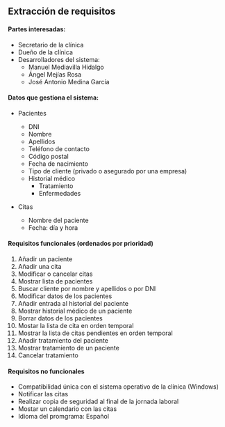 ## Extracción de requisitos

#### Partes interesadas:
* Secretario de la clínica
* Dueño de la clínica
* Desarrolladores del sistema:
  * Manuel Mediavilla Hidalgo
  * Ángel Mejías Rosa
  * José Antonio Medina García
#### Datos que gestiona el sistema:
* Pacientes
  * DNI
  * Nombre
  * Apellidos
  * Teléfono de contacto
  * Código postal
  * Fecha de nacimiento
  * Tipo de cliente (privado o asegurado por una empresa)
  * Historial médico
    * Tratamiento
    * Enfermedades

* Citas
  * Nombre del paciente
  * Fecha: día y hora


#### Requisitos funcionales (ordenados por prioridad)
1. Añadir un paciente
1. Añadir una cita
1. Modificar o cancelar citas
1. Mostrar lista de pacientes
1. Buscar cliente por nombre y apellidos o por DNI
1. Modificar datos de los pacientes
1. Añadir entrada al historial del paciente
1. Mostrar historial médico de un paciente
1. Borrar datos de los pacientes
1. Mostar la lista de cita en orden temporal
1. Mostrar la lista de citas pendientes en orden temporal
1. Añadir tratamiento del paciente
1. Mostrar tratamiento de un paciente
1. Cancelar tratamiento

#### Requisitos no funcionales
* Compatibilidad única con el sistema operativo de la clínica
(Windows)
* Notificar las citas
* Realizar copia de seguridad al final de la jornada laboral
* Mostar un calendario con las citas
* Idioma del promgrama: Español


